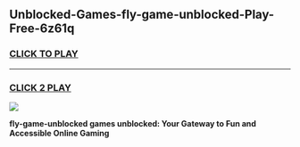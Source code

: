 
## Unblocked-Games-fly-game-unblocked-Play-Free-6z61q
<h3>
<a href="https://premium76.site?title=fly-game-unblocked&ref=22A">CLICK TO PLAY</a></h3>
<hr>

<h3>
<a href="https://premium76.site?title=fly-game-unblocked&ref=22A">CLICK 2 PLAY</a>
  
</h3>

<a href="https://premium76.site?title=fly-game-unblocked&ref=22A"><img src="https://clearcache.store/games.png"></a>


**fly-game-unblocked games unblocked: Your Gateway to Fun and Accessible Online Gaming**
